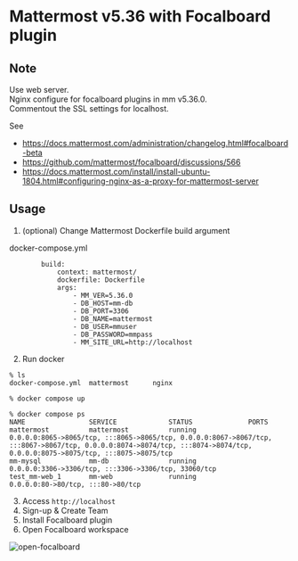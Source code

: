 # Mattermost v5.36 with Focalboard plugin

## Note

Use web server.  
Nginx configure for focalboard plugins in mm v5.36.0.  
Commentout the SSL settings for localhost.  

See  
- https://docs.mattermost.com/administration/changelog.html#focalboard-beta
- https://github.com/mattermost/focalboard/discussions/566
- https://docs.mattermost.com/install/install-ubuntu-1804.html#configuring-nginx-as-a-proxy-for-mattermost-server


## Usage

1. (optional) Change Mattermost Dockerfile build argument

docker-compose.yml

```
        build:
            context: mattermost/
            dockerfile: Dockerfile
            args:
                - MM_VER=5.36.0
                - DB_HOST=mm-db
                - DB_PORT=3306
                - DB_NAME=mattermost
                - DB_USER=mmuser
                - DB_PASSWORD=mmpass
                - MM_SITE_URL=http://localhost

```

2. Run docker

```
% ls
docker-compose.yml	mattermost		nginx
```

```
% docker compose up
```

```
% docker compose ps
NAME                SERVICE             STATUS              PORTS
mattermost          mattermost          running             0.0.0.0:8065->8065/tcp, :::8065->8065/tcp, 0.0.0.0:8067->8067/tcp, :::8067->8067/tcp, 0.0.0.0:8074->8074/tcp, :::8074->8074/tcp, 0.0.0.0:8075->8075/tcp, :::8075->8075/tcp
mm-mysql            mm-db               running             0.0.0.0:3306->3306/tcp, :::3306->3306/tcp, 33060/tcp
test_mm-web_1       mm-web              running             0.0.0.0:80->80/tcp, :::80->80/tcp
```

3. Access `http://localhost`
4. Sign-up & Create Team
5. Install Focalboard plugin
6. Open Focalboard workspace

![open-focalboard](https://user-images.githubusercontent.com/46712420/122416276-90369280-cfc3-11eb-8f51-fb960ae99ab8.gif)

